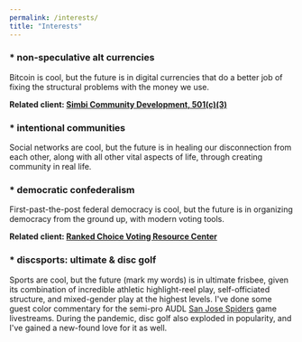 ```yaml
---
permalink: /interests/
title: "Interests"
---
```


<h3>* non-speculative alt currencies</h3>
Bitcoin is cool, but the future is in digital currencies that do a better job of fixing the structural problems with the money we use.

<strong>Related client: <a href="https://simbi.com" target="_blank" rel="noopener noreferrer">Simbi Community Development, 501(c)(3)</a></strong>
<h3>* intentional communities</h3>
Social networks are cool, but the future is in healing our disconnection from each other, along with all other vital aspects of life, through creating community in real life.
<h3>* democratic confederalism</h3>
First-past-the-post federal democracy is cool, but the future is in organizing democracy from the ground up, with modern voting tools.

<strong>Related client: <a href="https://www.rankedchoicevoting.org/" target="_blank" rel="noopener noreferrer">Ranked Choice Voting Resource Center</a></strong>
<h3>* discsports: ultimate &amp; disc golf</h3>
Sports are cool, but the future (mark my words) is in ultimate frisbee, given its combination of incredible athletic highlight-reel play, self-officiated structure, and mixed-gender play at the highest levels. I've done some guest color commentary for the semi-pro AUDL <a href="http://sjspiders.com" target="_blank" rel="noopener noreferrer">San Jose Spiders</a> game livestreams. During the pandemic, disc golf also exploded in popularity, and I've gained a new-found love for it as well.
